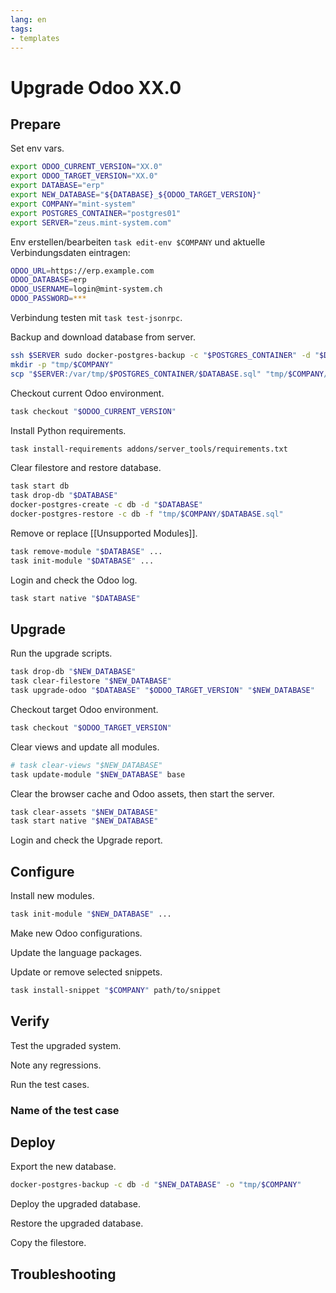 ```yaml
---
lang: en
tags:
- templates
---
```

# Upgrade Odoo XX.0

## Prepare

Set env vars.

```bash
export ODOO_CURRENT_VERSION="XX.0"
export ODOO_TARGET_VERSION="XX.0"
export DATABASE="erp"
export NEW_DATABASE="${DATABASE}_${ODOO_TARGET_VERSION}"
export COMPANY="mint-system"
export POSTGRES_CONTAINER="postgres01"
export SERVER="zeus.mint-system.com"
```

Env erstellen/bearbeiten `task edit-env $COMPANY` und aktuelle Verbindungsdaten eintragen:

```bash
ODOO_URL=https://erp.example.com
ODOO_DATABASE=erp
ODOO_USERNAME=login@mint-system.ch
ODOO_PASSWORD=***
```

Verbindung testen mit `task test-jsonrpc`.

Backup and download database from server.

```bash
ssh $SERVER sudo docker-postgres-backup -c "$POSTGRES_CONTAINER" -d "$DATABASE"
mkdir -p "tmp/$COMPANY"
scp "$SERVER:/var/tmp/$POSTGRES_CONTAINER/$DATABASE.sql" "tmp/$COMPANY/$DATABASE.sql"
```

Checkout current Odoo environment.

```bash
task checkout "$ODOO_CURRENT_VERSION"
```

Install Python requirements.

```bash
task install-requirements addons/server_tools/requirements.txt
```

Clear filestore and restore database.

```bash
task start db
task drop-db "$DATABASE"
docker-postgres-create -c db -d "$DATABASE"
docker-postgres-restore -c db -f "tmp/$COMPANY/$DATABASE.sql"
```

Remove or replace [[Unsupported Modules]].

```bash
task remove-module "$DATABASE" ...
task init-module "$DATABASE" ...
```

Login and check the Odoo log.

```bash
task start native "$DATABASE"
```
## Upgrade

Run the upgrade scripts.

```bash
task drop-db "$NEW_DATABASE"
task clear-filestore "$NEW_DATABASE"
task upgrade-odoo "$DATABASE" "$ODOO_TARGET_VERSION" "$NEW_DATABASE"
```

Checkout target Odoo environment.

```bash
task checkout "$ODOO_TARGET_VERSION"
```

Clear views and update all modules.

```bash
# task clear-views "$NEW_DATABASE"
task update-module "$NEW_DATABASE" base
```

Clear the browser cache and Odoo assets, then start the server.

```bash
task clear-assets "$NEW_DATABASE"
task start native "$NEW_DATABASE"
```

Login and check the Upgrade report.

## Configure

Install new modules.

```bash
task init-module "$NEW_DATABASE" ...
```

Make new Odoo configurations.

Update the language packages.

Update or remove selected snippets.

```bash
task install-snippet "$COMPANY" path/to/snippet
```

## Verify

Test the upgraded system.

Note any regressions.

Run the test cases.

### Name of the test case

## Deploy

Export the new database.

```bash
docker-postgres-backup -c db -d "$NEW_DATABASE" -o "tmp/$COMPANY"
```

Deploy the upgraded database.

Restore the upgraded database.

Copy the filestore.

## Troubleshooting
